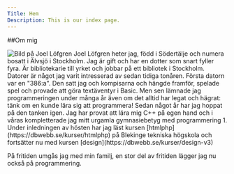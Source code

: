 ```yaml
---
Title: Hem
Description: This is our index page.
---
```


##Om mig
<!-- <img class="me-img" src="assets/img/me3.jpg" alt= "Bild på Joel Löfgren"> -->
<picture>
    <source media="(min-width: 668px)" srcset="image/me3.jpg?w=400&q=90" alt="Bild på Joel Löfgren">
    <source media="(min-width: 376px)" srcset="image/me3.jpg?q=70&w=200" alt="Bild på Joel Löfgren">
    <img class= "me-img" src="image/me3.jpg?q=70&w=100" alt="Bild på Joel Löfgren">
</picture>
Joel Löfgren heter jag, född i Södertälje och numera bosatt i Älvsjö i Stockholm. Jag är gift och har en dotter som snart fyller fyra. Är bibliotekarie till yrket och jobbar på ett bibliotek i Stockholm. Datorer är något jag varit intresserad av sedan tidiga tonåren. Första datorn var en "386:a". Den satt jag och kompisarna och hängde framför, spelade spel och provade att göra textäventyr i Basic. Men sen lämnade jag programmeringen under många år även om det alltid har legat och hägrat: tänk om en kunde lära sig att programmera! Sedan något år har jag hoppat på den tanken igen. Jag har provat att lära mig C++ på egen hand och i våras kompletterade jag mitt urgamla gymnasiebetyg med programmering 1. Under inledningen av hösten har jag läst kursen [htmlphp](https://dbwebb.se/kurser/htmlphp) på Blekinge tekniska högskola och fortsätter nu med kursen [design](https://dbwebb.se/kurser/design-v3)

På fritiden umgås jag med min familj, en stor del av fritiden lägger jag nu också på programmering.
